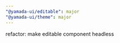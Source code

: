 ```yaml
---
"@yamada-ui/editable": major
"@yamada-ui/theme": major
---
```


refactor: make editable component headless
